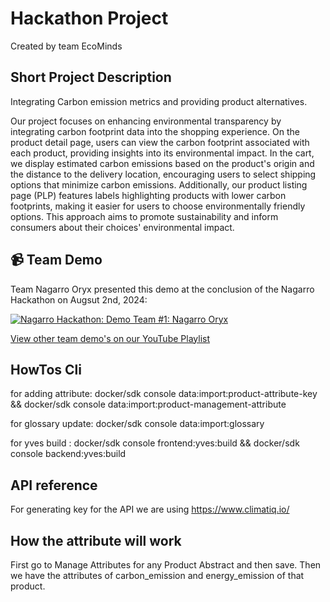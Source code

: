 # Hackathon Project
Created by team EcoMinds

## Short Project Description
Integrating Carbon emission metrics and providing product alternatives.

Our project focuses on enhancing environmental transparency by integrating carbon footprint data into the shopping experience. On the product detail page, users can view the carbon footprint associated with each product, providing insights into its environmental impact. In the cart, we display estimated carbon emissions based on the product's origin and the distance to the delivery location, encouraging users to select shipping options that minimize carbon emissions. Additionally, our product listing page (PLP) features labels highlighting products with lower carbon footprints, making it easier for users to choose environmentally friendly options. This approach aims to promote sustainability and inform consumers about their choices' environmental impact.

## 📹 Team Demo
Team Nagarro Oryx presented this demo at the conclusion of the Nagarro Hackathon on Augsut 2nd, 2024:

[![Nagarro Hackathon: Demo Team #1: Nagarro Oryx](https://img.youtube.com/vi/dN0xixXFtgg/0.jpg)](https://www.youtube.com/watch?v=dN0xixXFtgg)

[View other team demo's on our YouTube Playlist](https://www.youtube.com/playlist?list=PLJooqCSo73SiCupw9Xtj8-6vUERAxpdk_)

## HowTos Cli
for adding attribute: docker/sdk console data:import:product-attribute-key && docker/sdk console data:import:product-management-attribute
 
for glossary update:  docker/sdk console data:import:glossary
 
for yves build : docker/sdk console frontend:yves:build && docker/sdk console backend:yves:build
 
## API reference
For generating key for the API we are using https://www.climatiq.io/
 
## How the attribute will work
 
First go to Manage Attributes for any Product Abstract and then save.
Then we have the attributes of carbon_emission and energy_emission of that product.
